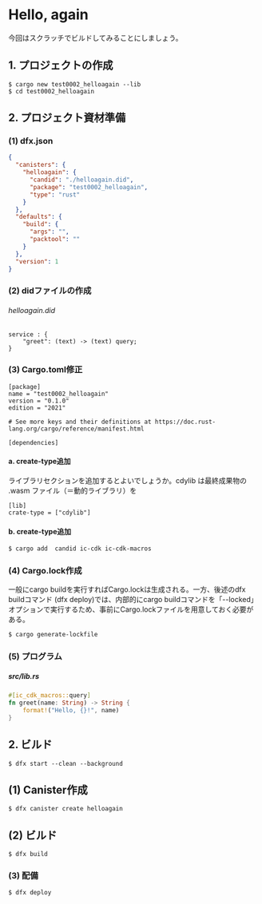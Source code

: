 # Hello, again

今回はスクラッチでビルドしてみることにしましょう。

## 1. プロジェクトの作成

```
$ cargo new test0002_helloagain --lib
$ cd test0002_helloagain
```

## 2. プロジェクト資材準備

### (1) dfx.json

```dfx.json
{
  "canisters": {
    "helloagain": {
      "candid": "./helloagain.did",
      "package": "test0002_helloagain",
      "type": "rust"
    }
  },
  "defaults": {
    "build": {
      "args": "",
      "packtool": ""
    }
  },
  "version": 1
}
```

### (2) didファイルの作成

###### helloagain.did

```
service : {
    "greet": (text) -> (text) query;
}
```
### (3) Cargo.toml修正

```
[package]
name = "test0002_helloagain"
version = "0.1.0"
edition = "2021"

# See more keys and their definitions at https://doc.rust-lang.org/cargo/reference/manifest.html

[dependencies]
```

#### a. create-type追加

ライブラリセクションを追加するとよいでしょうか。cdylib は最終成果物の .wasm ファイル（＝動的ライブラリ）を

```
[lib]
crate-type = ["cdylib"]
```
#### b. create-type追加

```bash
$ cargo add  candid ic-cdk ic-cdk-macros
```
### (4) Cargo.lock作成

一般にcargo buildを実行すればCargo.lockは生成される。一方、後述のdfx buildコマンド (dfx deploy)では、内部的にcargo buildコマンドを「--locked」オプションで実行するため、事前にCargo.lockファイルを用意しておく必要がある。

```bash
$ cargo generate-lockfile
```

### (5) プログラム

##### src/lib.rs

```rust
#[ic_cdk_macros::query]
fn greet(name: String) -> String {
    format!("Hello, {}!", name)
}

```

## 2. ビルド

```
$ dfx start --clean --background
```

## (1) Canister作成

```
$ dfx canister create helloagain
```

## (2) ビルド

```
$ dfx build
```

### (3) 配備

```
$ dfx deploy
```
